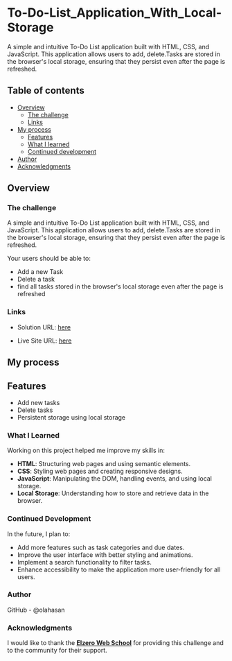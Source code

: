 # To-Do-List_Application_With_Local-Storage

A simple and intuitive To-Do List application built with HTML, CSS, and JavaScript. This application allows users to add, delete.Tasks are stored in the browser's local storage, ensuring that they persist even after the page is refreshed.


## Table of contents

- [Overview](#overview)
  - [The challenge](#the-challenge)
  - [Links](#links)
- [My process](#my-process)
  - [Features](#Features)
  - [What I learned](#what-i-learned)
  - [Continued development](#continued-development)
- [Author](#author)
- [Acknowledgments](#Acknowledgments)

## Overview

### The challenge

A simple and intuitive To-Do List application built with HTML, CSS, and JavaScript. This application allows users to add, delete.Tasks are stored in the browser's local storage, ensuring that they persist even after the page is refreshed.


Your users should be able to:

- Add a new Task
- Delete a task
- find all tasks stored in the browser's local storage even after the page is refreshed

### Links

- Solution URL: [here](https://github.com/olahasan/To-Do-List_Application_With_Local-Storage)

- Live Site URL: [here](https://olahasan.github.io/To-Do-List_Application_With_Local-Storage/)

## My process

## Features

- Add new tasks
- Delete tasks
- Persistent storage using local storage

### What I Learned

Working on this project helped me improve my skills in:
- **HTML**: Structuring web pages and using semantic elements.
- **CSS**: Styling web pages and creating responsive designs.
- **JavaScript**: Manipulating the DOM, handling events, and using local storage.
- **Local Storage**: Understanding how to store and retrieve data in the browser.

### Continued Development

In the future, I plan to:
- Add more features such as task categories and due dates.
- Improve the user interface with better styling and animations.
- Implement a search functionality to filter tasks.
- Enhance accessibility to make the application more user-friendly for all users.

### Author

GitHub - @olahasan

### Acknowledgments

I would like to thank the **[Elzero Web School](https://elzero.org/)** for providing this challenge and to the community for their support.

